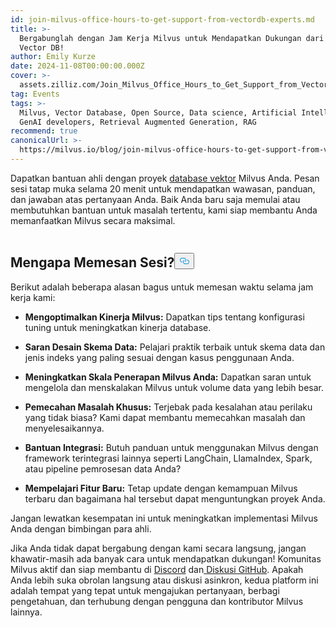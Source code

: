 ```yaml
---
id: join-milvus-office-hours-to-get-support-from-vectordb-experts.md
title: >-
  Bergabunglah dengan Jam Kerja Milvus untuk Mendapatkan Dukungan dari Pakar
  Vector DB!
author: Emily Kurze
date: 2024-11-08T00:00:00.000Z
cover: >-
  assets.zilliz.com/Join_Milvus_Office_Hours_to_Get_Support_from_Vector_DB_Experts_1_64f88f0607.png
tag: Events
tags: >-
  Milvus, Vector Database, Open Source, Data science, Artificial Intelligence,
  GenAI developers, Retrieval Augmented Generation, RAG
recommend: true
canonicalUrl: >-
  https://milvus.io/blog/join-milvus-office-hours-to-get-support-from-vectordb-experts.md
---
```

<p>Dapatkan bantuan ahli dengan proyek <a href="https://zilliz.com/learn/what-is-vector-database">database vektor</a> Milvus Anda. Pesan sesi tatap muka selama 20 menit untuk mendapatkan wawasan, panduan, dan jawaban atas pertanyaan Anda. Baik Anda baru saja memulai atau membutuhkan bantuan untuk masalah tertentu, kami siap membantu Anda memanfaatkan Milvus secara maksimal.</p>
<p><a href="https://meetings.hubspot.com/chloe-williams1/milvus-office-hour">
  <span class="img-wrapper">
    <img translate="no" src="https://assets.zilliz.com/milvus_office_hours_09848e076b.png" alt="" class="doc-image" id="" />
    <span></span>
  </span>
</a></p>
<h2 id="Why-Book-a-Session" class="common-anchor-header">Mengapa Memesan Sesi?<button data-href="#Why-Book-a-Session" class="anchor-icon" translate="no">
      <svg translate="no"
        aria-hidden="true"
        focusable="false"
        height="20"
        version="1.1"
        viewBox="0 0 16 16"
        width="16"
      >
        <path
          fill="#0092E4"
          fill-rule="evenodd"
          d="M4 9h1v1H4c-1.5 0-3-1.69-3-3.5S2.55 3 4 3h4c1.45 0 3 1.69 3 3.5 0 1.41-.91 2.72-2 3.25V8.59c.58-.45 1-1.27 1-2.09C10 5.22 8.98 4 8 4H4c-.98 0-2 1.22-2 2.5S3 9 4 9zm9-3h-1v1h1c1 0 2 1.22 2 2.5S13.98 12 13 12H9c-.98 0-2-1.22-2-2.5 0-.83.42-1.64 1-2.09V6.25c-1.09.53-2 1.84-2 3.25C6 11.31 7.55 13 9 13h4c1.45 0 3-1.69 3-3.5S14.5 6 13 6z"
        ></path>
      </svg>
    </button></h2><p>Berikut adalah beberapa alasan bagus untuk memesan waktu selama jam kerja kami:</p>
<ul>
<li><p><strong>Mengoptimalkan Kinerja Milvus:</strong> Dapatkan tips tentang konfigurasi tuning untuk meningkatkan kinerja database.</p></li>
<li><p><strong>Saran Desain Skema Data:</strong> Pelajari praktik terbaik untuk skema data dan jenis indeks yang paling sesuai dengan kasus penggunaan Anda.</p></li>
<li><p><strong>Meningkatkan Skala Penerapan Milvus Anda:</strong> Dapatkan saran untuk mengelola dan menskalakan Milvus untuk volume data yang lebih besar.</p></li>
<li><p><strong>Pemecahan Masalah Khusus:</strong> Terjebak pada kesalahan atau perilaku yang tidak biasa? Kami dapat membantu memecahkan masalah dan menyelesaikannya.</p></li>
<li><p><strong>Bantuan Integrasi:</strong> Butuh panduan untuk menggunakan Milvus dengan framework terintegrasi lainnya seperti LangChain, LlamaIndex, Spark, atau pipeline pemrosesan data Anda?</p></li>
<li><p><strong>Mempelajari Fitur Baru:</strong> Tetap update dengan kemampuan Milvus terbaru dan bagaimana hal tersebut dapat menguntungkan proyek Anda.</p></li>
</ul>
<p>Jangan lewatkan kesempatan ini untuk meningkatkan implementasi Milvus Anda dengan bimbingan para ahli.</p>
<p>Jika Anda tidak dapat bergabung dengan kami secara langsung, jangan khawatir-masih ada banyak cara untuk mendapatkan dukungan! Komunitas Milvus aktif dan siap membantu di <a href="https://discord.com/invite/8uyFbECzPX">Discord</a> dan<a href="https://github.com/search?q=milvus&amp;type=discussions"> Diskusi GitHub</a>. Apakah Anda lebih suka obrolan langsung atau diskusi asinkron, kedua platform ini adalah tempat yang tepat untuk mengajukan pertanyaan, berbagi pengetahuan, dan terhubung dengan pengguna dan kontributor Milvus lainnya.</p>
